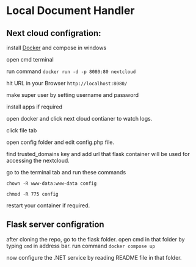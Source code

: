 # Local Document Handler


## Next cloud configration:

install [Docker](https://www.docker.com) and compose in windows

open cmd terminal

run command ```docker run -d -p 8080:80 nextcloud```

hit URL in your Browser ```http://localhost:8080/```

make super user by setting username and password

install apps if required

open docker and click next cloud contianer to watch logs.

click file tab

open config folder and edit config.php file.

find trusted_domains key and add url that flask container will be used for accessing the nextcloud.

go to the terminal tab and run these commands

```chown -R www-data:www-data config```

```chmod -R 775 config```

restart your container if required.


## Flask server configration


after cloning the repo, go to the flask folder.
open cmd in that folder by typing ```cmd``` in address bar.
run command ```docker compose up```

now configure the .NET service by reading README file in that folder.